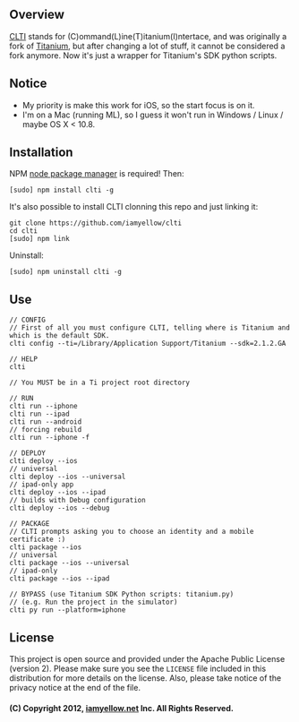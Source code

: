 ## Overview

[CLTI](https://github.com/iamyellow/clti) stands for (C)ommand(L)ine(T)itanium(I)ntertace, and was originally a fork of [Titanium](https://github.com/appcelerator/titanium), but after changing a lot of stuff, it cannot be considered a fork anymore. Now it's just a wrapper for Titanium's SDK python scripts.

## Notice

- My priority is make this work for iOS, so the start focus is on it.
- I'm on a Mac (running ML), so I guess it won't run in Windows / Linux / maybe OS X < 10.8.

## Installation

NPM [node package manager](http://npmjs.org) is required! Then:
	
	[sudo] npm install clti -g

It's also possible to install CLTI clonning this repo and just linking it:

	git clone https://github.com/iamyellow/clti
	cd clti
	[sudo] npm link

Uninstall:

	[sudo] npm uninstall clti -g

## Use

	// CONFIG
	// First of all you must configure CLTI, telling where is Titanium and which is the default SDK.
	clti config --ti=/Library/Application Support/Titanium --sdk=2.1.2.GA

	// HELP
	clti 

	// You MUST be in a Ti project root directory

	// RUN
	clti run --iphone
	clti run --ipad
	clti run --android
	// forcing rebuild
	clti run --iphone -f

	// DEPLOY
	clti deploy --ios
	// universal
	clti deploy --ios --universal
	// ipad-only app
	clti deploy --ios --ipad
	// builds with Debug configuration
	clti deploy --ios --debug

	// PACKAGE
	// CLTI prompts asking you to choose an identity and a mobile certificate :)
	clti package --ios 
	// universal
	clti package --ios --universal
	// ipad-only
	clti package --ios --ipad

	// BYPASS (use Titanium SDK Python scripts: titanium.py)
	// (e.g. Run the project in the simulator)
	clti py run --platform=iphone

## License

This project is open source and provided under the Apache Public License (version 2). Please make sure you see the `LICENSE` file
included in this distribution for more details on the license.  Also, please take notice of the privacy notice at the end of the file.

#### (C) Copyright 2012, [iamyellow.net](http://iamyellow.net) Inc. All Rights Reserved.